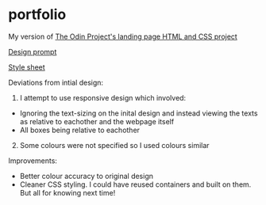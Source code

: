 # portfolio
My version of [The Odin Project's landing page HTML and CSS project](https://www.theodinproject.com/lessons/foundations-landing-page)

[Design prompt](https://cdn.statically.io/gh/TheOdinProject/curriculum/main/foundations/html_css/project/odin-project.png)

[Style sheet](https://cdn.statically.io/gh/TheOdinProject/curriculum/main/foundations/html_css/project/colors_and_stuff.png)

Deviations from intial design:
1. I attempt to use responsive design which involved:
- Ignoring the text-sizing on the inital design and instead viewing the texts as relative to eachother and the webpage itself
- All boxes being relative to eachother
2. Some colours were not specified so I used colours similar

Improvements:
- Better colour accuracy to original design
- Cleaner CSS styling. I could have reused containers and built on them. But all for knowing next time!